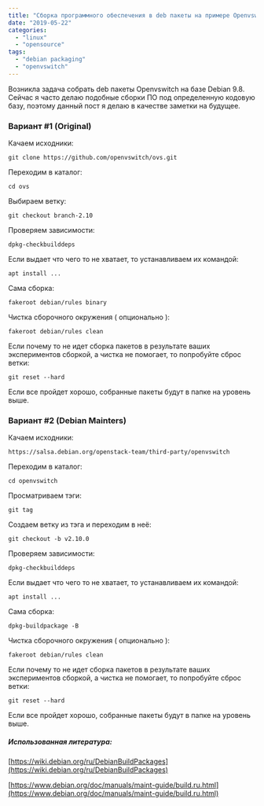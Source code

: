 ```yaml
---
title: "Сборка программного обеспечения в deb пакеты на примере Openvswitch в Debian"
date: "2019-05-22"
categories: 
  - "linux"
  - "opensource"
tags: 
  - "debian packaging"
  - "openvswitch"
---
```

Возникла задача собрать deb пакеты Openvswitch на базе Debian 9.8. Сейчас я часто делаю подобные сборки ПО под определенную кодовую базу, поэтому данный пост я делаю в качестве заметки на будущее.

<!--more-->

### Вариант #1 (Original)

Качаем исходники:

`git clone https://github.com/openvswitch/ovs.git`

Переходим в каталог:

`cd ovs`

Выбираем ветку:

`git checkout branch-2.10`

Проверяем зависимости:

`dpkg-checkbuilddeps`

Если выдает что чего то не хватает, то устанавливаем их командой:

`apt install ... `

Сама сборка:

`fakeroot debian/rules binary`

Чистка сборочного окружения ( опционально ):

`fakeroot debian/rules clean`

Если почему то не идет сборка пакетов в результате ваших экспериментов сборкой, а чистка не помогает, то попробуйте сброс ветки:

`git reset --hard`

Если все пройдет хорошо, собранные пакеты будут в папке на уровень выше.

### Вариант #2 (Debian Mainters)

Качаем исходники:

`https://salsa.debian.org/openstack-team/third-party/openvswitch`

Переходим в каталог:

`cd openvswitch`

Просматриваем тэги:

`git tag`

Создаем ветку из тэга и переходим в неё:

`git checkout -b v2.10.0`

Проверяем зависимости:

`dpkg-checkbuilddeps`

Если выдает что чего то не хватает, то устанавливаем их командой:

`apt install ... `

Сама сборка:

`dpkg-buildpackage -B`

Чистка сборочного окружения ( опционально ):

`fakeroot debian/rules clean`

Если почему то не идет сборка пакетов в результате ваших экспериментов сборкой, а чистка не помогает, то попробуйте сброс ветки:

`git reset --hard`

Если все пройдет хорошо, собранные пакеты будут в папке на уровень выше.

##### Использованная литература:

[https://wiki.debian.org/ru/DebianBuildPackages](https://wiki.debian.org/ru/DebianBuildPackages)

[https://www.debian.org/doc/manuals/maint-guide/build.ru.html](https://www.debian.org/doc/manuals/maint-guide/build.ru.html)
